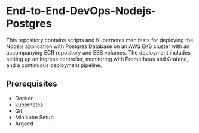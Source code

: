 # End-to-End-DevOps-Nodejs-Postgres
This repository contains scripts and Kubernetes manifests for deploying the Nodejs application with Postgres Database on an AWS EKS cluster with an accompanying ECR repository and EBS volumes. The deployment includes setting up an Ingress controller, monitoring with Prometheus and Grafana, and a continuous deployment pipeline.

## Prerequisites
- Docker 
- kubernetes 
- Git
- Minikube Setup 
- Argocd
